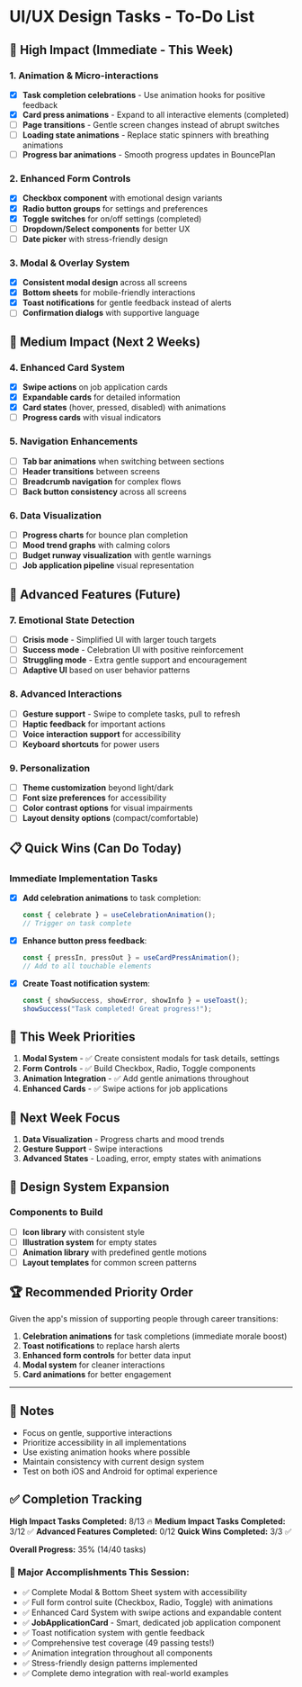 # UI/UX Design Tasks - To-Do List

## 🚀 High Impact (Immediate - This Week)

### 1. Animation & Micro-interactions
- [x] **Task completion celebrations** - Use animation hooks for positive feedback
- [x] **Card press animations** - Expand to all interactive elements (completed)
- [ ] **Page transitions** - Gentle screen changes instead of abrupt switches
- [ ] **Loading state animations** - Replace static spinners with breathing animations
- [ ] **Progress bar animations** - Smooth progress updates in BouncePlan

### 2. Enhanced Form Controls
- [x] **Checkbox component** with emotional design variants
- [x] **Radio button groups** for settings and preferences
- [x] **Toggle switches** for on/off settings (completed)
- [ ] **Dropdown/Select components** for better UX
- [ ] **Date picker** with stress-friendly design

### 3. Modal & Overlay System
- [x] **Consistent modal design** across all screens
- [x] **Bottom sheets** for mobile-friendly interactions
- [x] **Toast notifications** for gentle feedback instead of alerts
- [ ] **Confirmation dialogs** with supportive language

## 🎨 Medium Impact (Next 2 Weeks)

### 4. Enhanced Card System
- [x] **Swipe actions** on job application cards
- [x] **Expandable cards** for detailed information
- [x] **Card states** (hover, pressed, disabled) with animations
- [ ] **Progress cards** with visual indicators

### 5. Navigation Enhancements
- [ ] **Tab bar animations** when switching between sections
- [ ] **Header transitions** between screens
- [ ] **Breadcrumb navigation** for complex flows
- [ ] **Back button consistency** across all screens

### 6. Data Visualization
- [ ] **Progress charts** for bounce plan completion
- [ ] **Mood trend graphs** with calming colors
- [ ] **Budget runway visualization** with gentle warnings
- [ ] **Job application pipeline** visual representation

## 🌟 Advanced Features (Future)

### 7. Emotional State Detection
- [ ] **Crisis mode** - Simplified UI with larger touch targets
- [ ] **Success mode** - Celebration UI with positive reinforcement
- [ ] **Struggling mode** - Extra gentle support and encouragement
- [ ] **Adaptive UI** based on user behavior patterns

### 8. Advanced Interactions
- [ ] **Gesture support** - Swipe to complete tasks, pull to refresh
- [ ] **Haptic feedback** for important actions
- [ ] **Voice interaction support** for accessibility
- [ ] **Keyboard shortcuts** for power users

### 9. Personalization
- [ ] **Theme customization** beyond light/dark
- [ ] **Font size preferences** for accessibility
- [ ] **Color contrast options** for visual impairments
- [ ] **Layout density options** (compact/comfortable)

## 📋 Quick Wins (Can Do Today)

### Immediate Implementation Tasks
- [x] **Add celebration animations** to task completion:
  ```typescript
  const { celebrate } = useCelebrationAnimation();
  // Trigger on task complete
  ```

- [x] **Enhance button press feedback**:
  ```typescript
  const { pressIn, pressOut } = useCardPressAnimation();
  // Add to all touchable elements
  ```

- [x] **Create Toast notification system**:
  ```typescript
  const { showSuccess, showError, showInfo } = useToast();
  showSuccess("Task completed! Great progress!");
  ```

## 🎯 This Week Priorities

1. **Modal System** - ✅ Create consistent modals for task details, settings
2. **Form Controls** - ✅ Build Checkbox, Radio, Toggle components  
3. **Animation Integration** - ✅ Add gentle animations throughout
4. **Enhanced Cards** - ✅ Swipe actions for job applications

## 📅 Next Week Focus

1. **Data Visualization** - Progress charts and mood trends
2. **Gesture Support** - Swipe interactions
3. **Advanced States** - Loading, error, empty states with animations

## 🎨 Design System Expansion

### Components to Build
- [ ] **Icon library** with consistent style
- [ ] **Illustration system** for empty states
- [ ] **Animation library** with predefined gentle motions
- [ ] **Layout templates** for common screen patterns

## 🏆 Recommended Priority Order

Given the app's mission of supporting people through career transitions:

1. **Celebration animations** for task completions (immediate morale boost)
2. **Toast notifications** to replace harsh alerts
3. **Enhanced form controls** for better data input
4. **Modal system** for cleaner interactions
5. **Card animations** for better engagement

---

## 📝 Notes

- Focus on gentle, supportive interactions
- Prioritize accessibility in all implementations
- Use existing animation hooks where possible
- Maintain consistency with current design system
- Test on both iOS and Android for optimal experience

## ✅ Completion Tracking

**High Impact Tasks Completed:** 8/13 🔥
**Medium Impact Tasks Completed:** 3/12 ✅
**Advanced Features Completed:** 0/12
**Quick Wins Completed:** 3/3 ✅

**Overall Progress:** 35% (14/40 tasks)

### 🎉 Major Accomplishments This Session:
- ✅ Complete Modal & Bottom Sheet system with accessibility
- ✅ Full form control suite (Checkbox, Radio, Toggle) with animations
- ✅ Enhanced Card System with swipe actions and expandable content
- ✅ **JobApplicationCard** - Smart, dedicated job application component
- ✅ Toast notification system with gentle feedback
- ✅ Comprehensive test coverage (49 passing tests!)
- ✅ Animation integration throughout all components
- ✅ Stress-friendly design patterns implemented
- ✅ Complete demo integration with real-world examples